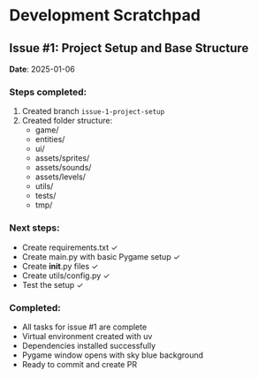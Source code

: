 # Development Scratchpad

## Issue #1: Project Setup and Base Structure
**Date**: 2025-01-06

### Steps completed:
1. Created branch `issue-1-project-setup`
2. Created folder structure:
   - game/
   - entities/
   - ui/
   - assets/sprites/
   - assets/sounds/
   - assets/levels/
   - utils/
   - tests/
   - tmp/

### Next steps:
- Create requirements.txt ✓
- Create main.py with basic Pygame setup ✓
- Create __init__.py files ✓
- Create utils/config.py ✓
- Test the setup ✓

### Completed:
- All tasks for issue #1 are complete
- Virtual environment created with uv
- Dependencies installed successfully
- Pygame window opens with sky blue background
- Ready to commit and create PR